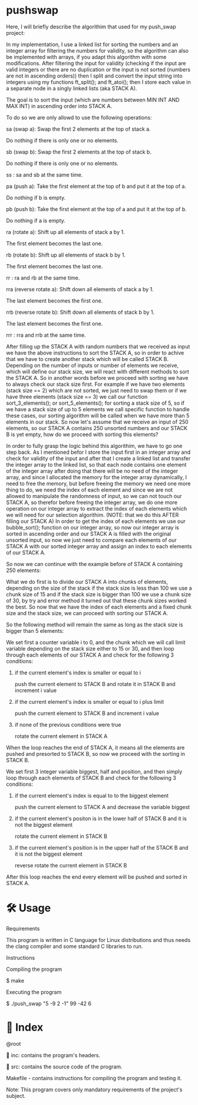 # pushswap
Here, I will briefly describe the algorithim that used for my push_swap project:

In my implementation, I use a linked list for sorting the numbers and an integer array for filtering the numbers for validity, so the algorithm can also be implemented with  arrays, if you adapt this algorithm with some modifications. After filtering the input for validity (checking if the input are valid integers or there are no duplication or the input is not sorted (numbers are not in ascending orders)) then I split and convert the input string into integers using my functions ft_split(); and ft_atoi(); then I store each value in a separate node in a singly linked lists (aka STACK A).

The goal is to sort the input (which are numbers between MIN INT AND MAX INT) in ascending order into STACK A.

To do so we are only allowd to use the following operations:

sa (swap a): Swap the first 2 elements at the top of stack a.

Do nothing if there is only one or no elements.

sb (swap b): Swap the first 2 elements at the top of stack b.

Do nothing if there is only one or no elements.

ss : sa and sb at the same time.

pa (push a): Take the first element at the top of b and put it at the top of a.

Do nothing if b is empty.

pb (push b): Take the first element at the top of a and put it at the top of b.

Do nothing if a is empty.

ra (rotate a): Shift up all elements of stack a by 1.

The first element becomes the last one.

rb (rotate b): Shift up all elements of stack b by 1.

The first element becomes the last one.

rr : ra and rb at the same time.

rra (reverse rotate a): Shift down all elements of stack a by 1.

The last element becomes the first one.

rrb (reverse rotate b): Shift down all elements of stack b by 1.

The last element becomes the first one.

rrr : rra and rrb at the same time.

After filling up the STACK A with random numbers that we received as input we have the above instructions to sort the STACK A, so in order to achive that we have to create another stack which will be called STACK B. Depending on the number of inputs or number of elements we receive, which will define our stack size, we will react with different methods to sort the STACK A. So in another words before we proceed with sorting we have to always check our stack size first. For example if we have two elements (stack size == 2) which are not sorted, we just need to swap them or if we have three elements (stack size == 3) we call our function sort_3_elements(); or sort_5_elements(); for sorting a stack size of 5, so if we have a stack size of up to 5 elements we call specific function to handle these cases, our sorting algorithm will be called when we have more than 5 elements in our stack. So now let's assume that we receive an input of 250 elements, so our STACK A contains 250 unsorted numbers and our STACK B is yet empty, how do we proceed with sorting this elements?

In order to fully grasp the logic behind this algorithim, we have to go one step back. As I mentioned befor I store the input first in an integer array and check for validity of the input and after that I create a linked list and transfer the integer array to the linked list, so that each node contains one element of the integer array after doing that there will be no need of the integer array, and since I allocated the memory for the integer array dynamically, I need to free the memory, but before freeing the memory we need one more thing to do, we need the index of each element and since we are not allowed to manipulate the randomness of input, so we can not touch our STACK A, so therefor before freeing the integer array, we do one more operation on our integer array to extract the index of each elements which we will need for our selection algorithim. (NOTE: that we do this AFTER filling our STACK A) In order to get the index of each elements we use our bubble_sort(); function on our integer array, so now our integer array is sorted in ascending order and our STACK A is filled with the original unsorted input, so now we just need to compare each elements of our STACK A with our sorted integer array and assign an index to each elements of our STACK A.

So now we can continue with the example before of STACK A containing 250 elements:

What we do first is to divide our STACK A into chunks of elements, depending on the size of the stack if the stack size is less than 100 we use a chunk size of 15 and if the stack size is bigger than 100 we use a chunk size of 30, by try and error method it turned out that these chunk sizes worked the best. So now that we have the index of each elements and a fixed chunk size and the stack size, we can proceed with sorting our STACK A.

So the following method will remain the same as long as the stack size is bigger than 5 elements:

We set first a counter variable i to 0, and the chunk which we will call limit variable depending on the stack size either to 15 or 30, and then loop through each elements of our STACK A and check for the following 3 conditions:

1. if the current element's index is smaller or equal to i
   
      push the current element to STACK B and rotate it in STACK B and increment i value

3. if the current element's index is smaller or equal to i plus limit

      push the current element to STACK B and increment i value

5. if none of the previous conditions were true

      rotate the current element in STACK A
   
When the loop reaches the end of STACK A, it means all the elements are pushed and presorted to STACK B, so now we proceed with the sorting in STACK B. 

We set first 3 integer variable biggest, half and position, and then simply loop through each elements of STACK B and check for the following 3 conditions:

1. if the current element's index is equal to to the biggest element

      push the current element to STACK A and decrease the variable biggest

3. if the current element's positon is in the lower half of STACK B and it is not the biggest element

      rotate the current element in STACK B

5. if the current element's position is in the upper half of the STACK B and it is not the biggest element

      reverse rotate the current element in STACK B

After this loop reaches the end every element will be pushed and sorted in STACK A.

# 🛠️ Usage
Requirements

This program is written in C language for Linux distributions and thus needs the clang compiler and some standard C libraries to run.

Instructions

Compiling the program

$ make

Executing the program

$ ./push_swap "5 -9 2 -1" 99 -42 6

# 📑 Index
@root

📁 inc: contains the program's headers.

📁 src: contains the source code of the program.

Makefile - contains instructions for compiling the program and testing it.

Note: This program covers only mandatory requirements of the project's subject.
